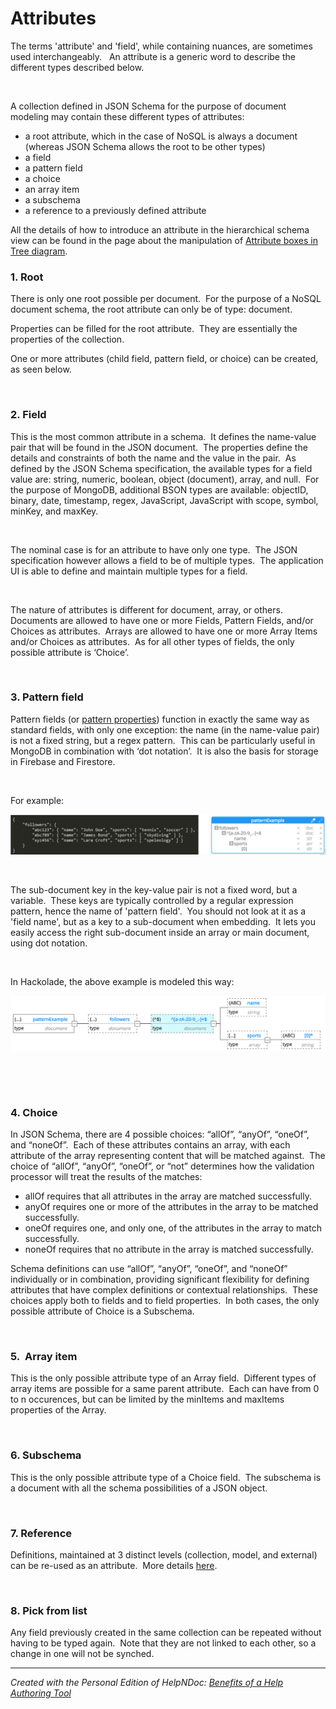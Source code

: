 # Attributes

The terms 'attribute' and 'field', while containing nuances, are sometimes used interchangeably. &nbsp; An attribute is a generic word to describe the different types described below. &nbsp;

&nbsp;

A collection defined in JSON Schema for the purpose of document modeling may contain these different types of attributes:&nbsp;

* a root attribute, which in the case of NoSQL is always a document (whereas JSON Schema allows the root to be other types)
* a field
* a pattern field
* a choice
* an array item
* a subschema
* a reference to a previously defined attribute

All the details of how to introduce an attribute in the hierarchical schema view can be found in the page about the manipulation of [Attribute boxes in Tree diagram](<Attributeboxesinhierarchicalsche.md>).

### &#49;. Root ###

There is only one root possible per document.&nbsp; For the purpose of a NoSQL document schema, the root attribute can only be of type: document. &nbsp;

Properties can be filled for the root attribute.&nbsp; They are essentially the properties of the collection.

One or more attributes (child field, pattern field, or choice) can be created, as seen below.

&nbsp;

### &#50;. Field ###

This is the most common attribute in a schema.&nbsp; It defines the name-value pair that will be found in the JSON document.&nbsp; The properties define the details and constraints of both the name and the value in the pair.&nbsp; As defined by the JSON Schema specification, the available types for a field value are: string, numeric, boolean, object (document), array, and null.&nbsp; For the purpose of MongoDB, additional BSON types are available: objectID, binary, date, timestamp, regex, JavaScript, JavaScript with scope, symbol, minKey, and maxKey. &nbsp;

&nbsp;

The nominal case is for an attribute to have only one type.&nbsp; The JSON specification however allows a field to be of multiple types.&nbsp; The application UI is able to define and maintain multiple types for a field.

&nbsp;

The nature of attributes is different for document, array, or others.&nbsp; Documents are allowed to have one or more Fields, Pattern Fields, and/or Choices as attributes.&nbsp; Arrays are allowed to have one or more Array Items and/or Choices as attributes.&nbsp; As for all other types of fields, the only possible attribute is ‘Choice’.

&nbsp;

### &#51;. Pattern field ###

Pattern fields (or [pattern properties](<http://json-schema.org/latest/json-schema-validation.html#rfc.section.6.5.5> "target=\"\_blank\"")) function in exactly the same way as standard fields, with only one exception: the name (in the name-value pair) is not a fixed string, but a regex pattern.&nbsp; This can be particularly useful in MongoDB in combination with ‘dot notation’.&nbsp; It is also the basis for storage in Firebase and Firestore.

&nbsp;

For example:

![Image](<lib/patternExample%20and%20ERD.png>)

&nbsp;

The sub-document key in the key-value pair is not a fixed word, but a variable.&nbsp; These keys are typically controlled by a regular expression pattern, hence the name of 'pattern field'.&nbsp; You should not look at it as a 'field name', but as a key to a sub-document when embedding.  It lets you easily access the right sub-document inside an array or main document, using dot notation. &nbsp;

&nbsp;

In Hackolade, the above example is modeled this way:

![Image](<lib/patternExample%20tree.png>)

&nbsp;

&nbsp;

### &#52;. Choice ###

In JSON Schema, there are 4 possible choices: “allOf”, “anyOf”, “oneOf”, and “noneOf”.&nbsp; Each of these attributes contains an array, with each attribute of the array representing content that will be matched against.&nbsp; The choice of “allOf”, “anyOf”, “oneOf”, or “not” determines how the validation processor will treat the results of the matches:&nbsp;

* allOf requires that all attributes in the array are matched successfully.
* anyOf requires one or more of the attributes in the array to be matched successfully.
* oneOf requires one, and only one, of the attributes in the array to match successfully.
* noneOf requires that no attribute in the array is matched successfully.

Schema definitions can use “allOf”, “anyOf”, “oneOf”, and “noneOf” individually or in combination, providing significant flexibility for defining attributes that have complex definitions or contextual relationships.&nbsp; These choices apply both to fields and to field properties.&nbsp; In both cases, the only possible attribute of Choice is a Subschema.

&nbsp;

### &#53;.&nbsp; Array item ###

This is the only possible attribute type of an Array field.&nbsp; Different types of array items are possible for a same parent attribute.&nbsp; Each can have from 0 to n occurences, but can be limited by the minItems and maxItems properties of the Array.

&nbsp;

### &#54;. Subschema ###

This is the only possible attribute type of a Choice field.&nbsp; The subschema is a document with all the schema possibilities of a JSON object. &nbsp;

&nbsp;

### &#55;. Reference ###

Definitions, maintained at 3 distinct levels (collection, model, and external) can be re-used as an attribute.&nbsp; More details [here](<Reusableobjectsdefinitions.md>).

&nbsp;

### &#56;. Pick from list ###

Any field previously created in the same collection can be repeated without having to be typed again.&nbsp; Note that they are not linked to each other, so a change in one will not be synched.


***
_Created with the Personal Edition of HelpNDoc: [Benefits of a Help Authoring Tool](<https://www.helpauthoringsoftware.com>)_
